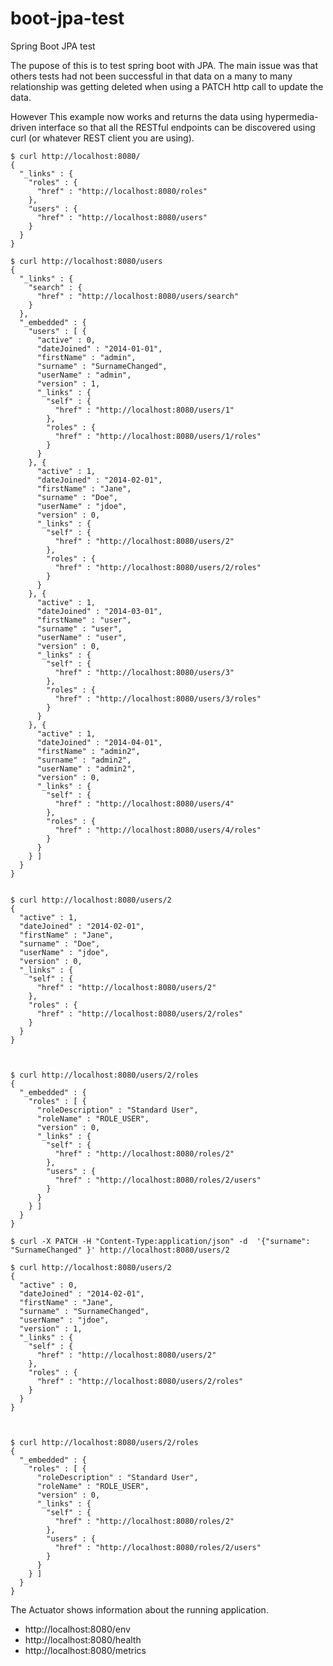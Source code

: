 boot-jpa-test
=============

Spring Boot JPA test

The pupose of this is to test spring boot with JPA. The main issue was that others tests had not
been successful in that data on a many to many relationship was getting deleted when using a PATCH http
call to update the data.

However This example now works and returns the data using hypermedia-driven interface so that all the RESTful
endpoints can be discovered using curl (or whatever REST client you are using).

```
$ curl http://localhost:8080/
{
  "_links" : {
    "roles" : {
      "href" : "http://localhost:8080/roles"
    },
    "users" : {
      "href" : "http://localhost:8080/users"
    }
  }
}

$ curl http://localhost:8080/users
{
  "_links" : {
    "search" : {
      "href" : "http://localhost:8080/users/search"
    }
  },
  "_embedded" : {
    "users" : [ {
      "active" : 0,
      "dateJoined" : "2014-01-01",
      "firstName" : "admin",
      "surname" : "SurnameChanged",
      "userName" : "admin",
      "version" : 1,
      "_links" : {
        "self" : {
          "href" : "http://localhost:8080/users/1"
        },
        "roles" : {
          "href" : "http://localhost:8080/users/1/roles"
        }
      }
    }, {
      "active" : 1,
      "dateJoined" : "2014-02-01",
      "firstName" : "Jane",
      "surname" : "Doe",
      "userName" : "jdoe",
      "version" : 0,
      "_links" : {
        "self" : {
          "href" : "http://localhost:8080/users/2"
        },
        "roles" : {
          "href" : "http://localhost:8080/users/2/roles"
        }
      }
    }, {
      "active" : 1,
      "dateJoined" : "2014-03-01",
      "firstName" : "user",
      "surname" : "user",
      "userName" : "user",
      "version" : 0,
      "_links" : {
        "self" : {
          "href" : "http://localhost:8080/users/3"
        },
        "roles" : {
          "href" : "http://localhost:8080/users/3/roles"
        }
      }
    }, {
      "active" : 1,
      "dateJoined" : "2014-04-01",
      "firstName" : "admin2",
      "surname" : "admin2",
      "userName" : "admin2",
      "version" : 0,
      "_links" : {
        "self" : {
          "href" : "http://localhost:8080/users/4"
        },
        "roles" : {
          "href" : "http://localhost:8080/users/4/roles"
        }
      }
    } ]
  }
}


$ curl http://localhost:8080/users/2
{
  "active" : 1,
  "dateJoined" : "2014-02-01",
  "firstName" : "Jane",
  "surname" : "Doe",
  "userName" : "jdoe",
  "version" : 0,
  "_links" : {
    "self" : {
      "href" : "http://localhost:8080/users/2"
    },
    "roles" : {
      "href" : "http://localhost:8080/users/2/roles"
    }
  }
}



$ curl http://localhost:8080/users/2/roles
{
  "_embedded" : {
    "roles" : [ {
      "roleDescription" : "Standard User",
      "roleName" : "ROLE_USER",
      "version" : 0,
      "_links" : {
        "self" : {
          "href" : "http://localhost:8080/roles/2"
        },
        "users" : {
          "href" : "http://localhost:8080/roles/2/users"
        }
      }
    } ]
  }
}

$ curl -X PATCH -H "Content-Type:application/json" -d  '{"surname": "SurnameChanged" }' http://localhost:8080/users/2

$ curl http://localhost:8080/users/2
{
  "active" : 0,
  "dateJoined" : "2014-02-01",
  "firstName" : "Jane",
  "surname" : "SurnameChanged",
  "userName" : "jdoe",
  "version" : 1,
  "_links" : {
    "self" : {
      "href" : "http://localhost:8080/users/2"
    },
    "roles" : {
      "href" : "http://localhost:8080/users/2/roles"
    }
  }
}



$ curl http://localhost:8080/users/2/roles
{
  "_embedded" : {
    "roles" : [ {
      "roleDescription" : "Standard User",
      "roleName" : "ROLE_USER",
      "version" : 0,
      "_links" : {
        "self" : {
          "href" : "http://localhost:8080/roles/2"
        },
        "users" : {
          "href" : "http://localhost:8080/roles/2/users"
        }
      }
    } ]
  }
}

```

The Actuator shows information about the running application.
 * http://localhost:8080/env
 * http://localhost:8080/health
 * http://localhost:8080/metrics
